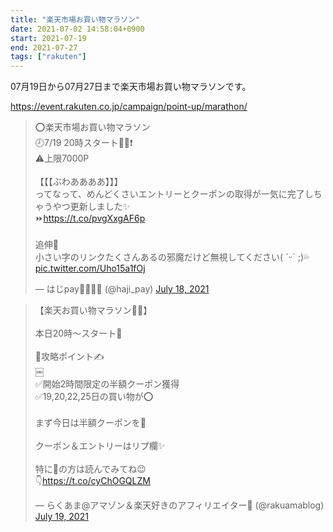 ```yaml
---
title: "楽天市場お買い物マラソン"
date: 2021-07-02 14:58:04+0900
start: 2021-07-19
end: 2021-07-27
tags: ["rakuten"]
---
```


07月19日から07月27日まで楽天市場お買い物マラソンです。

https://event.rakuten.co.jp/campaign/point-up/marathon/

<blockquote class="twitter-tweet"><p lang="ja" dir="ltr">⭕️楽天市場お買い物マラソン<br>🕗7/19 20時スタート🏃‍♂️❗️<br>⚠️上限7000P<br><br>【【【ぶわああああ】】】<br>ってなって、めんどくさいエントリーとクーポンの取得が一気に完了しちゃうやつ更新しました✨<br>⏩<a href="https://t.co/pvgXxgAF6p">https://t.co/pvgXxgAF6p</a><br><br>追伸📝<br>小さい字のリンクたくさんあるの邪魔だけど無視してください( ˊᵕˋ ;)💦 <a href="https://t.co/Uho15a1fOj">pic.twitter.com/Uho15a1fOj</a></p>&mdash; はじpay🕺🚕🌿🍮 (@haji_pay) <a href="https://twitter.com/haji_pay/status/1416779594523283462?ref_src=twsrc%5Etfw">July 18, 2021</a></blockquote> <script async src="https://platform.twitter.com/widgets.js" charset="utf-8"></script>
<blockquote class="twitter-tweet"><p lang="ja" dir="ltr">【楽天お買い物マラソン🏃‍♂️】<br><br>本日20時～スタート🏁<br><br>🚩攻略ポイント✍️<br>￼<br>✅開始2時間限定の半額クーポン獲得<br>✅19,20,22,25日の買い物が⭕️<br><br>まず今日は半額クーポンを🎫<br><br>クーポン＆エントリーはリプ欄✨<br><br>特に🔰の方は読んでみてね😉<br>👇<a href="https://t.co/cyChOGQLZM">https://t.co/cyChOGQLZM</a></p>&mdash; らくあま@アマゾン＆楽天好きのアフィリエイター🎉 (@rakuamablog) <a href="https://twitter.com/rakuamablog/status/1416927196573167617?ref_src=twsrc%5Etfw">July 19, 2021</a></blockquote> <script async src="https://platform.twitter.com/widgets.js" charset="utf-8"></script>

